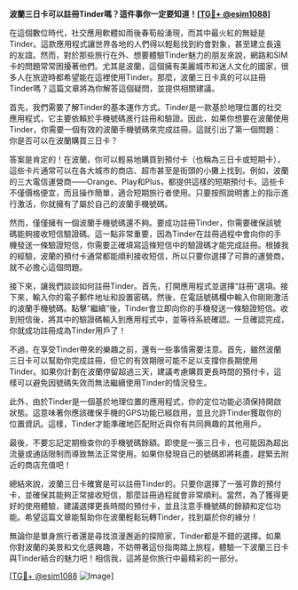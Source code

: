 **波蘭三日卡可以註冊Tinder嗎？這件事你一定要知道！[[TG💪+ @esim1088](https://t.me/s/esim1088)]**

在這個數位時代，社交應用軟體如雨後春筍般湧現，而其中最火紅的無疑是Tinder。這款應用程式讓世界各地的人們得以輕鬆找到約會對象，甚至建立長遠的友誼。然而，對於那些旅行在外、想要體驗Tinder魅力的朋友來說，網路和SIM卡的問題常常困擾著他們。尤其是波蘭，這個擁有美麗城市和迷人文化的國家，很多人在旅遊時都希望能在這裡使用Tinder。那麼，波蘭三日卡真的可以註冊Tinder嗎？這篇文章將為你解答這個疑問，並提供相關建議。

首先，我們需要了解Tinder的基本運作方式。Tinder是一款基於地理位置的社交應用程式，它主要依賴於手機號碼進行註冊和驗證。因此，如果你想要在波蘭使用Tinder，你需要一個有效的波蘭手機號碼來完成註冊。這就引出了第一個問題：你是否可以在波蘭購買三日卡？

答案是肯定的！在波蘭，你可以輕易地購買到預付卡（也稱為三日卡或短期卡），這些卡片通常可以在各大城市的商店、超市甚至是街頭的小攤上找到。例如，波蘭的三大電信運營商——Orange、Play和Plus，都提供這樣的短期預付卡。這些卡不僅價格便宜，而且操作簡單，適合短期旅行者使用。只要按照說明書上的指示進行激活，你就擁有了屬於自己的波蘭手機號碼。

然而，僅僅擁有一個波蘭手機號碼還不夠。要成功註冊Tinder，你需要確保該號碼能夠接收短信驗證碼。這一點非常重要，因為Tinder在註冊過程中會向你的手機發送一條驗證短信，你需要正確填寫這條短信中的驗證碼才能完成註冊。根據我的經驗，波蘭的預付卡通常都能順利接收短信，所以只要你選擇了可靠的運營商，就不必擔心這個問題。

接下來，讓我們談談如何註冊Tinder。首先，打開應用程式並選擇“註冊”選項。接下來，輸入你的電子郵件地址和設置密碼。然後，在電話號碼欄中輸入你剛剛激活的波蘭手機號碼。點擊“繼續”後，Tinder會立即向你的手機發送一條驗證短信。收到短信後，將其中的驗證碼輸入到應用程式中，並等待系統確認。一旦確認完成，你就成功註冊成為Tinder用戶了！

不過，在享受Tinder帶來的樂趣之前，還有一些事情需要注意。首先，雖然波蘭三日卡可以幫助你完成註冊，但它的有效期限可能不足以支撐你長期使用Tinder。如果你計劃在波蘭停留超過三天，建議考慮購買更長時間的預付卡，這樣可以避免因號碼失效而無法繼續使用Tinder的情況發生。

此外，由於Tinder是一個基於地理位置的應用程式，你的定位功能必須保持開啟狀態。這意味著你應該確保手機的GPS功能已經啟用，並且允許Tinder獲取你的位置資訊。這樣，Tinder才能準確地匹配附近與你有共同興趣的其他用戶。

最後，不要忘記定期檢查你的手機號碼餘額。即使是一張三日卡，也可能因為超出流量或通話限制而導致無法正常使用。如果你發現自己的號碼即將耗盡，趕緊去附近的商店充值吧！

總結來說，波蘭三日卡確實是可以註冊Tinder的。只要你選擇了一張可靠的預付卡，並確保其能夠正常接收短信，那麼註冊過程就會非常順利。當然，為了獲得更好的使用體驗，建議選擇更長時間的預付卡，並且注意手機號碼的餘額和定位功能。希望這篇文章能幫助你在波蘭輕鬆玩轉Tinder，找到屬於你的緣分！

無論你是單身旅行者還是尋找浪漫邂逅的探險家，Tinder都是不錯的選擇。如果你對波蘭的美景和文化感興趣，不妨帶著這份指南踏上旅程，體驗一下波蘭三日卡與Tinder結合的魅力吧！相信我，這將是你旅行中最精彩的一部分。

[[TG💪+ @esim1088](https://t.me/s/esim1088) ![Image](https://i.postimg.cc/4NQfJmqS/Snipaste-2025-05-13-00-14-12.png)]